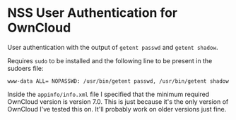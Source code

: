 NSS User Authentication for OwnCloud
====================================

User authentication with the output of `getent passwd` and `getent shadow`.

Requires `sudo` to be installed and the following line to be present in the sudoers file:
```
www-data ALL= NOPASSWD: /usr/bin/getent passwd, /usr/bin/getent shadow
```

Inside the `appinfo/info.xml` file I specified that the minimum required OwnCloud version is version 7.0. This is just because it's the only version of OwnCloud I've tested this on. It'll probably work on older versions just fine.